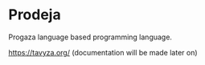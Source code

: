 # Prodeja
Progaza language based programming language.

https://tavyza.org/ (documentation will be made later on)
